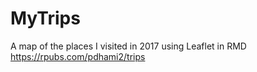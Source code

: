 # MyTrips
A map of the places I visited in 2017 using Leaflet in RMD
https://rpubs.com/pdhami2/trips
